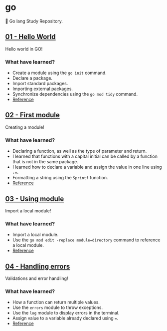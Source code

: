 # go

🐨 Go lang Study Repository.

## [01 - Hello World](https://github.com/koffelab/go/tree/main/hello)

Hello world in GO!

### What have learned?

- Create a module using the `go init` command.
- Declare a package.
- Import standard packages.
- Importing external packages.
- Synchronize dependencies using the `go mod tidy` command.
- [Reference](https://go.dev/doc/tutorial/getting-started)

## [02 - First module](https://github.com/koffelab/go/tree/main/greetings)

Creating a module!

### What have learned?

- Declaring a function, as well as the type of parameter and return.
- I learned that functions with a capital initial can be called by a function that is not in the same package.
- I learned how to declare a variable and assign the value in one line using `:=`.
- Formatting a string using the `Sprintf` function.
- [Reference](https://go.dev/doc/tutorial/create-module)

## [03 - Using module](https://github.com/koffelab/go/tree/main/hello-named)

Import a local module!

### What have learned?

- Import a local module.
- Use the `go mod edit -replace module=directory` command to reference a local module.
- [Reference](https://go.dev/doc/tutorial/call-module-code)

## [04 - Handling errors](https://github.com/koffelab/go/tree/main/hello-named)

Validations and error handling!

### What have learned?

- How a function can return multiple values.
- Use the `errors` module to throw exceptions.
- Use the `log` module to display errors in the terminal.
- Assign value to a variable already declared using `=`.
- [Reference](https://go.dev/doc/tutorial/handle-errors)
